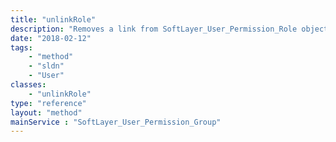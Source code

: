 ```yaml
---
title: "unlinkRole"
description: "Removes a link from SoftLayer_User_Permission_Role object to the group. "
date: "2018-02-12"
tags:
    - "method"
    - "sldn"
    - "User"
classes:
    - "unlinkRole"
type: "reference"
layout: "method"
mainService : "SoftLayer_User_Permission_Group"
---
```


